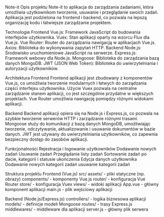 Note-it
Opis projektu
Note-it to aplikacja do zarządzania zadaniami, która umożliwia użytkownikom tworzenie, usuwanie i przeglądanie swoich zadań.
Aplikacja jest podzielona na frontend i backend, co pozwala na lepszą organizację kodu i łatwiejsze zarządzanie projektem.

Technologie
Frontend
 Vue.js: Framework JavaScript do budowania interfejsów użytkownika.
 Vuex: Stan aplikacji oparty na wzorcu Flux dla Vue.js.
 Vue Router: Router do zarządzania nawigacją w aplikacjach Vue.js.
 Axios: Biblioteka do wykonywania zapytań HTTP.
Backend
 Node.js: Środowisko uruchomieniowe JavaScript na serwerze.
 Express.js: Framework webowy dla Node.js.
 Mongoose: Biblioteka do zarządzania bazą danych MongoDB.
 JWT (JSON Web Token): Biblioteka do uwierzytelniania i autoryzacji użytkowników.

Architektura
Frontend
Frontend aplikacji jest zbudowany z komponentów Vue.js, co umożliwia tworzenie modularnych i łatwych do zarządzania części interfejsu użytkownika.
Użycie Vuex pozwala na centralne zarządzanie stanem aplikacji, co jest szczególnie przydatne w większych projektach. Vue Router umożliwia nawigację pomiędzy różnymi widokami aplikacji.

Backend
Backend aplikacji opiera się na Node.js i Express.js, co pozwala na szybkie tworzenie serwerów HTTP i zarządzanie różnymi trasami.
Mongoose służy do komunikacji z bazą danych MongoDB, umożliwiając tworzenie, odczytywanie, aktualizowanie i usuwanie dokumentów w bazie danych.
JWT jest używany do uwierzytelniania użytkowników, co zapewnia bezpieczny dostęp do zasobów aplikacji.

Funkcjonalności
Rejestracja i logowanie użytkowników
Dodawanie nowych zadań
Usuwanie zadań
Przeglądanie listy zadań
Sortowanie zadań po dacie, kategorii i statusie ukończenia
Edycja danych użytkownika
Dodawanie nowych kategorii zadań
usuwanie kategorii zadań

Struktura projektu
Frontend (Vue.js)
src/
assets/ - pliki statyczne (np. obrazy)
components/ - komponenty Vue.js
router/ - konfiguracja Vue Router
store/ - konfiguracja Vuex
views/ - widoki aplikacji
App.vue - główny komponent aplikacji
main.js - plik wejściowy aplikacji

Backend (Node.js/Express.js)
controllers/ - logika biznesowa aplikacji
models/ - definicje modeli Mongoose
routes/ - trasy Express.js
middlewares/ - middleware dla aplikacji
server.js - główny plik serwera
